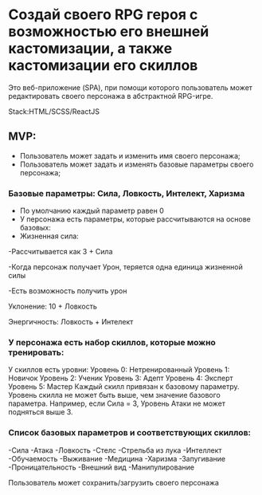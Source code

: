 # Создай своего RPG героя с возможностью его внешней кастомизации, а также кастомизации его скиллов

Это веб-приложение (SPA), при помощи которого пользователь может редактировать своего персонажа в абстрактной RPG-игре.

Stack:HTML/SCSS/ReactJS

## MVP:
- Пользователь может задать и изменить имя своего персонажа;
- Пользователь может задать и изменять базовые параметры своего персонажа;
### Базовые параметры: Сила, Ловкость, Интелект, Харизма
- По умолчанию каждый параметр равен 0
- У персонажа есть параметры, которые рассчитываются на основе базовых:
- Жизненная сила:

-Рассчитывается как 3 + Сила

-Когда персонаж получает Урон, теряется одна единица жизненной силы

-Есть возможность получить урон

Уклонение: 10 + Ловкость

Энергичность: Ловкость + Интелект

### У персонажа есть набор скиллов, которые можно тренировать:
У скиллов есть уровни:
Уровень 0: Нетренированный
Уровень 1: Новичок
Уровень 2: Ученик
Уровень 3: Адепт
Уровень 4: Эксперт
Уровень 5: Мастер
Каждый скилл привязан к базовому параметру. Уровень скилла не может быть выше, чем значение базового параметра. 
Например, если Сила = 3, Уровень Атаки не может подняться выше 3.
### Список базовых параметров и соответствующих скиллов:
-Сила
-Атака
-Ловкость
-Стелс
-Стрельба из лука
-Интеллект
-Обучаемость
-Выживание
-Медицина
-Харизма
-Запугивание
-Проницательность
-Внешний вид
-Манипулирование

Пользователь может сохранить/загрузить своего персонажа




